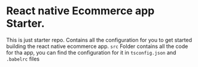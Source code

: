 # React native Ecommerce app Starter. 

This is just starter repo. Contains all the configuration for you to get started building the react native ecommerce app. 
`src` Folder contains all the code for tha app, you can find the configuration for it in `tsconfig.json` and `.babelrc` files

